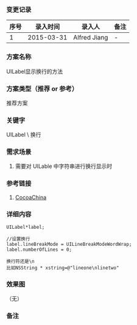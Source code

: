 ### 变更记录
| 序号 | 录入时间 | 录入人 | 备注 |
| -- | -- | -- | -- |
| 1 | 2015-03-31 | Alfred Jiang | - |

### 方案名称
UILabel显示换行的方法

### 方案类型（推荐 or 参考）
推荐方案

### 关键字
UILabel \ 换行

### 需求场景
1. 需要对 UILable 中字符串进行换行显示时

### 参考链接
1. [CocoaChina](http://www.cocoachina.com/bbs/read.php?tid=3310)

### 详细内容

    UILabel*label;

    //设置换行
    label.lineBreakMode = UILineBreakModeWordWrap;
    label.numberOfLines = 0;

    换行符还是\n
    比如NSString * xstring=@"lineone\nlinetwo"

### 效果图
（无）

### 备注
